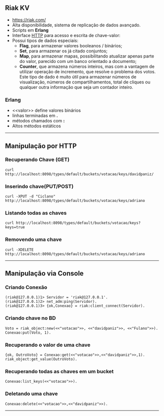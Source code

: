 ## Riak KV
+ https://riak.com/
+ Alta disponibilidade, sistema de replicação de dados avançado.
+ Scripts em **Erlang**
+ Interface [HTTP](#manipula%c3%a7%c3%a3o-por-http) para acesso e escrita de chave-valor:
+ Possui tipos de dados especiais:
  + **Flag**, para armazenar valores booleanos / binários;
  + **Set**, para armazenar os já citado conjuntos;
  + **Map**, para armazenar mapas, possibilitando atualizar
    apenas parte do valor, parecido com um banco orientado a
    documento;
  + **Counter**, que armazena números inteiros, mas com a
    vantagem de utilizar operação de incremento, que resolve o
    problema dos votos. Este tipo de dado é muito útil para
    armazenar números de visualização, números de
    compartilhamentos, total de cliques ou qualquer outra
    informação que seja um contador inteiro.

### Erlang 
+ <\<valor\>> define valores binários
+ linhas terminadas em **.**
+ métodos chamados com **:**
+ Altos métodos estáticos

----
## **Manipulação por HTTP**
### **Recuperando Chave (GET)**
    curl http://localhost:8098/types/default/buckets/votacao/keys/davidpaniz/
### **Inserindo chave(PUT/POST)**
    curl -XPUT -d "Ciclano" http://localhost:8098/types/default/buckets/votacao/keys/adriano
### **Listando todas as chaves**
    curl http://localhost:8098/types/default/buckets/votacao/keys?keys=true
### **Removendo uma chave**
    curl -XDELETE http://localhost:8098/types/default/buckets/votacao/keys/adriano

----
## **Manipulação via Console**
### **Criando Conexão**

    (riak@127.0.0.1)1> Servidor = 'riak@127.0.0.1'.
    (riak@127.0.0.1)2> net_adm:ping(Servidor).
    (riak@127.0.0.1)3> {ok,Conexao} = riak:client_connect(Servidor).

### **Criando chave no BD**
    Voto = riak_object:new(<<"votacao">>, <<"davidpaniz">>, <<"Fulano">>).
    Conexao:put(Voto, 1).

### **Recuperando o valor de uma chave**
    {ok, OutroVoto} = Conexao:get(<<"votacao">>,<<"davidpaniz">>,1).
    riak_object:get_value(OutroVoto).

### **Recuperando todas as chaves em um bucket**
    Conexao:list_keys(<<"votacao">>).

### **Deletando uma chave**
    Conexao:delete(<<"votacao">>,<<"davidpaniz">>).
----
